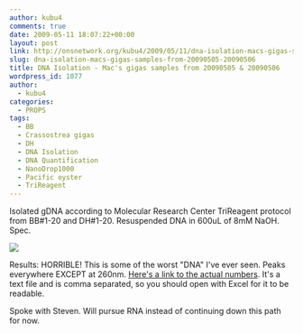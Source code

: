 ```yaml
---
author: kubu4
comments: true
date: 2009-05-11 18:07:22+00:00
layout: post
link: http://onsnetwork.org/kubu4/2009/05/11/dna-isolation-macs-gigas-samples-from-20090505-20090506/
slug: dna-isolation-macs-gigas-samples-from-20090505-20090506
title: DNA Isolation - Mac's gigas samples from 20090505 & 20090506
wordpress_id: 1077
author:
  - kubu4
categories:
  - PROPS
tags:
  - BB
  - Crassostrea gigas
  - DH
  - DNA Isolation
  - DNA Quantification
  - NanoDrop1000
  - Pacific oyster
  - TriReagent
---
```


Isolated gDNA according to Molecular Research Center TriReagent protocol from BB#1-20 and DH#1-20. Resuspended DNA in 600uL of 8mM NaOH. Spec.

![](http://eagle.fish.washington.edu/Arabidopsis/20090512%20gDNA%20plots%20SJW.jpg)

Results: HORRIBLE! This is some of the worst "DNA" I've ever seen. Peaks everywhere EXCEPT at 260nm. [Here's a link to the actual numbers](http://eagle.fish.washington.edu/Arabidopsis/20090512%20gDNA%20SJW.txt). It's a text file and is comma separated, so you should open with Excel for it to be readable.

Spoke with Steven. Will pursue RNA instead of continuing down this path for now.
